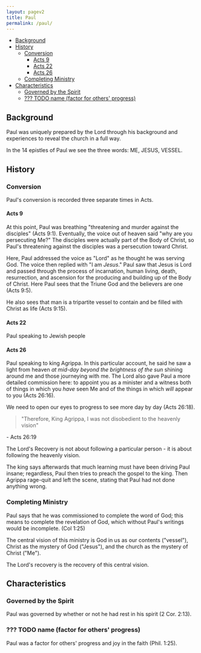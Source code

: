 ```yaml
---
layout: pagev2
title: Paul
permalink: /paul/
---
```

- [Background](#background)
- [History](#history)
  - [Conversion](#conversion)
    - [Acts 9](#acts-9)
    - [Acts 22](#acts-22)
    - [Acts 26](#acts-26)
  - [Completing Ministry](#completing-ministry)
- [Characteristics](#characteristics)
  - [Governed by the Spirit](#governed-by-the-spirit)
  - [??? TODO name (factor for others' progress)](#-todo-name-factor-for-others-progress)

## Background

Paul was uniquely prepared by the Lord through his background and experiences to reveal the church in a full way.

In the 14 epistles of Paul we see the three words: ME, JESUS, VESSEL.

## History

### Conversion

Paul's conversion is recorded three separate times in Acts. 

#### Acts 9

At this point, Paul was breathing "threatening and murder against the disciples" (Acts 9:1). Eventually, the voice out of heaven said "why are you persecuting Me?" The disciples were actually part of the Body of Christ, so Paul's threatening against the disciples was a persecution toward Christ. 

Here, Paul addressed the voice as "Lord" as he thought he was serving God. The voice then replied with "I am *Jesus*." Paul saw that Jesus is Lord and passed through the process of incarnation, human living, death, resurrection, and ascension for the producing and building up of the Body of Christ. Here Paul sees that the Triune God and the believers are one (Acts 9:5).

He also sees that man is a tripartite vessel to contain and be filled with Christ as life (Acts 9:15).

#### Acts 22

Paul speaking to Jewish people

#### Acts 26

Paul speaking to king Agrippa. In this particular account, he said he saw a light from heaven *at mid-day beyond the brightness of the sun* shining around me and those journeying with me. The Lord also gave Paul a more detailed commission here: to appoint you as a minister and a witness both of things in which you *have* seen Me and of the things in which  *will* appear to you (Acts 26:16).

We need to open our eyes to progress to see more day by day (Acts 26:18).

>"Therefore, King Agrippa, I was not disobedient to the heavenly vision"

\- Acts 26:19

The Lord's Recovery is not about following a particular person - it is about following the heavenly vision.

The king says afterwards that much learning must have been driving Paul insane; regardless, Paul then tries to preach the gospel to the king. Then Agrippa rage-quit and left the scene, stating that Paul had not done anything wrong.

### Completing Ministry

Paul says that he was commissioned to complete the word of God; this means to complete the revelation of God, which without Paul's writings would be incomplete. (Col 1:25)

The central vision of this ministry is God in us as our contents ("vessel"), Christ as the mystery of God ("Jesus"), and the church as the mystery of Christ ("Me").

The Lord's recovery is the recovery of this central vision.

## Characteristics

### Governed by the Spirit

Paul was governed by whether or not he had rest in his spirit (2 Cor. 2:13).

### ??? TODO name (factor for others' progress)

Paul was a factor for others' progress and joy in the faith (Phil. 1:25).